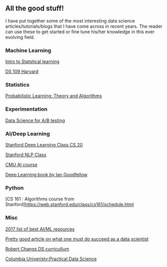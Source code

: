 ## All the good stuff!

I have put together some of the most interesting data science articles/tutorials/blogs that I have come across in recent years. The reader can use these to get started or fine tune his/her knowledge in this ever evolving field.

### Machine Learning

[Intro to Statstical learning](https://www.r-bloggers.com/in-depth-introduction-to-machine-learning-in-15-hours-of-expert-videos/)

[DS 109 Harvard](http://cs109.github.io/2015/)


### Statistics

 [Probabilistic Learning: Theory and Algorithms](https://www.ics.uci.edu/~smyth/courses/cs274/notes.html)
 

### Experimentation
[Data Science for A/B testing](https://towardsdatascience.com/data-science-you-need-to-know-a-b-testing-f2f12aff619a)


### AI/Deep Learning

[Stanford Deep Learning Class CS 20](https://web.stanford.edu/class/cs20si/syllabus.html)

[Stanford NLP Class](http://web.stanford.edu/class/cs224n/)

[CMU AI course](http://www.cs.cmu.edu/~zkolter/course/15-780-s14/index.html)

[Deep Learning book by Ian Goodfellow](http://www.deeplearningbook.org/)


### Python

[CS 161 : Algorithms course from Stanford]https://web.stanford.edu/class/cs161/schedule.html


### Misc

[2017 list of best AI/ML resources](https://hackernoon.com/index-of-best-ai-machine-learning-resources-71ba0c73e34d)

[Pretty good article on what one must do succeed as a data scientist](https://medium.com/@rchang/advice-for-new-and-junior-data-scientists-2ab02396cf5b) 

[Robert Changs DS curricullum](https://github.com/robert8138/python-deliberate-practice)

[Columbia Univeristy:Practical Data Science](http://columbia-applied-data-science.github.io/appdatasci.pdf)


